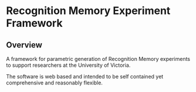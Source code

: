 # Recognition Memory Experiment Framework

## Overview
A framework for parametric generation of Recognition Memory experiments to support researchers at the University of Victoria. 

The software is web based and intended to be self contained yet comprehensive and reasonably flexible.
